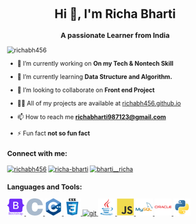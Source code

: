 <h1 align="center">Hi 👋, I'm Richa Bharti</h1>
<h3 align="center">A passionate Learner from India</h3>

<p align="left"> <img src="https://komarev.com/ghpvc/?username=richabh456&label=Profile%20views&color=0e75b6&style=flat" alt="richabh456" /> </p>

- 🔭 I’m currently working on **On my Tech & Nontech Skill**

- 🌱 I’m currently learning **Data Structure and Algorithm.**

- 👯 I’m looking to collaborate on **Front end Project**

- 👨‍💻 All of my projects are available at [richabh456.github.io](richabh456.github.io)

- 📫 How to reach me **richabharti987123@gmail.com**

- ⚡ Fun fact **not so fun fact**

<h3 align="left">Connect with me:</h3>
<p align="left">
<a href="https://dev.to/richabh456" target="blank"><img align="center" src="https://cdn.jsdelivr.net/npm/simple-icons@3.0.1/icons/dev-dot-to.svg" alt="richabh456" height="30" width="40" /></a>
<a href="https://linkedin.com/in/richa-bharti" target="blank"><img align="center" src="https://cdn.jsdelivr.net/npm/simple-icons@3.0.1/icons/linkedin.svg" alt="richa-bharti" height="30" width="40" /></a>
<a href="https://instagram.com/bharti__richa" target="blank"><img align="center" src="https://cdn.jsdelivr.net/npm/simple-icons@3.0.1/icons/instagram.svg" alt="bharti__richa" height="30" width="40" /></a>
</p>

<h3 align="left">Languages and Tools:</h3>
<p align="left"> <a href="https://getbootstrap.com" target="_blank"> <img src="https://raw.githubusercontent.com/devicons/devicon/master/icons/bootstrap/bootstrap-plain-wordmark.svg" alt="bootstrap" width="40" height="40"/> </a> <a href="https://www.cprogramming.com/" target="_blank"> <img src="https://raw.githubusercontent.com/devicons/devicon/master/icons/c/c-original.svg" alt="c" width="40" height="40"/> </a> <a href="https://www.w3schools.com/cpp/" target="_blank"> <img src="https://raw.githubusercontent.com/devicons/devicon/master/icons/cplusplus/cplusplus-original.svg" alt="cplusplus" width="40" height="40"/> </a> <a href="https://www.w3schools.com/css/" target="_blank"> <img src="https://raw.githubusercontent.com/devicons/devicon/master/icons/css3/css3-original-wordmark.svg" alt="css3" width="40" height="40"/> </a> <a href="https://git-scm.com/" target="_blank"> <img src="https://www.vectorlogo.zone/logos/git-scm/git-scm-icon.svg" alt="git" width="40" height="40"/> </a> <a href="https://www.java.com" target="_blank"> <img src="https://raw.githubusercontent.com/devicons/devicon/master/icons/java/java-original.svg" alt="java" width="40" height="40"/> </a> <a href="https://developer.mozilla.org/en-US/docs/Web/JavaScript" target="_blank"> <img src="https://raw.githubusercontent.com/devicons/devicon/master/icons/javascript/javascript-original.svg" alt="javascript" width="40" height="40"/> </a> <a href="https://www.mysql.com/" target="_blank"> <img src="https://raw.githubusercontent.com/devicons/devicon/master/icons/mysql/mysql-original-wordmark.svg" alt="mysql" width="40" height="40"/> </a> <a href="https://www.oracle.com/" target="_blank"> <img src="https://raw.githubusercontent.com/devicons/devicon/master/icons/oracle/oracle-original.svg" alt="oracle" width="40" height="40"/> </a> <a href="https://www.python.org" target="_blank"> <img src="https://raw.githubusercontent.com/devicons/devicon/master/icons/python/python-original.svg" alt="python" width="40" height="40"/> </a> </p>
